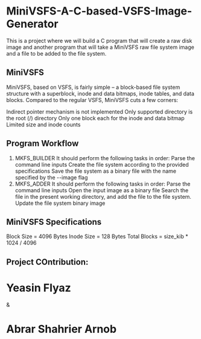 # MiniVSFS-A-C-based-VSFS-Image-Generator
This is a project where we will build a C program that will create a raw disk image and another program that will take a MiniVSFS raw file system image and a file to be added to the file system.


## MiniVSFS
MiniVSFS, based on VSFS, is fairly simple – a block-based file system structure with a superblock, inode and data bitmaps, inode tables, and data blocks. Compared to the regular VSFS, MiniVSFS cuts a few corners:

Indirect pointer mechanism is not implemented
Only supported directory is the root (/) directory
Only one block each for the inode and data bitmap
Limited size and inode counts

## Program Workflow
1. MKFS_BUILDER
It should perform the following tasks in order:
Parse the command line inputs
Create the file system according to the provided specifications
Save the file system as a binary file with the name specified by the --image flag
2. MKFS_ADDER
It should perform the following tasks in order:
Parse the command line inputs
Open the input image as a binary file
Search the file in the present working directory, and add the file to the file system.
Update the file system binary image


## MiniVSFS Specifications
Block Size = 4096 Bytes
Inode Size = 128 Bytes
Total Blocks = size_kib * 1024 / 4096




## Project COntribution: 
# Yeasin FIyaz 
&
# Abrar Shahrier Arnob

